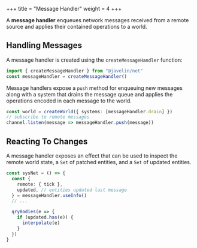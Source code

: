 +++
title = "Message Handler"
weight = 4
+++

A **message handler** enqueues network messages received from a remote source and applies their contained operations to a world.

## Handling Messages

A message handler is created using the `createMessageHandler` function:

```ts
import { createMessageHandler } from "@javelin/net"
const messageHandler = createMessageHandler()
```

Message handlers expose a `push` method for enqueuing new messages along with a system that drains the message queue and applies the operations encoded in each message to the world.

```ts
const world = createWorld({ systems: [messageHandler.drain] })
// subscribe to remote messages
channel.listen(message => messageHandler.push(message))
```

## Reacting To Changes

A message handler exposes an effect that can be used to inspect the remote world state, a `Set` of patched entities, and a `Set` of updated entities.

```ts
const sysNet = () => {
  const {
    remote: { tick },
    updated, // entities updated last message
  } = messageHandler.useInfo()
  // ...

  qryBodies(e => {
    if (updated.has(e)) {
      interpolate(e)
    }
  })
}
```
